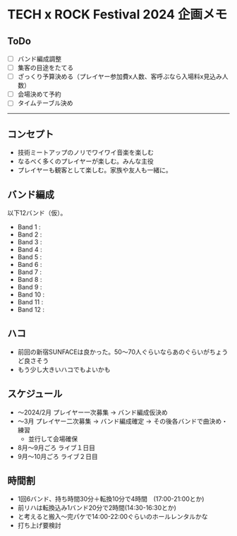 # TECH x ROCK Festival 2024 企画メモ

## ToDo
- [ ] バンド編成調整
- [ ] 集客の目途をたてる
- [ ] ざっくり予算決める（プレイヤー参加費x人数、客呼ぶなら入場料x見込み人数）
- [ ] 会場決めて予約
- [ ] タイムテーブル決め

---

## コンセプト
- 技術ミートアップのノリでワイワイ音楽を楽しむ
- なるべく多くのプレイヤーが楽しむ。みんな主役
- プレイヤーも観客として楽しむ。家族や友人も一緒に。

## バンド編成
以下12バンド（仮）。

+ Band 1 : 
+ Band 2 : 
+ Band 3 : 
+ Band 4 : 
+ Band 5 : 
+ Band 6 : 
+ Band 7 : 
+ Band 8 : 
+ Band 9 : 
+ Band 10 : 
+ Band 11 : 
+ Band 12 : 

## ハコ
- 前回の新宿SUNFACEは良かった。50～70人ぐらいならあのぐらいがちょうど良さそう
- もう少し大きいハコでもよいかも

## スケジュール
- ～2024/2月 プレイヤー一次募集 → バンド編成仮決め
- ～3月 プレイヤー二次募集 → バンド編成確定 → その後各バンドで曲決め・練習
    - 並行して会場確保
- 8月～9月ごろ ライブ１日目
- 9月～10月ごろ ライブ２日目

## 時間割
- 1回6バンド、持ち時間30分＋転換10分で4時間　(17:00-21:00とか)
- 前リハは転換込み1バンド20分で2時間(14:30-16:30とか)
- と考えると搬入～完パケで14:00-22:00ぐらいのホールレンタルかな
- 打ち上げ要検討

